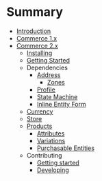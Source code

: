 # Summary

* [Introduction](README.md)
* [Commerce 1.x](v1/README.md)
* [Commerce 2.x](v2/README.md)
  * [Installing](v2/install.md)
  * [Getting Started](v2/getting-started.md)
  * Dependencies
    * [Address](v2/dependencies/address/README.md)
      * [Zones](v2/dependencies/address/zones.md)
    * [Profile](v2/dependencies/profile.md)
    * [State Machine](v2/dependencies/state-machine.md)
    * [Inline Entity Form](v2/dependencies/ief.md)
  * [Currency](v2/currency.md)
  * [Store](v2/store.md)
  * [Products](v2/product/index.md)
      * [Attributes](v2/product/product-attributes.md)
      * [Variations](v2/product/products.md)
      * [Purchasable Entities](v2/product/purchasable-entities.md)
  * Contributing
    * [Getting started](v2/contributing/getting-started.md)
    * [Developing](v2/contributing/developing.md)
